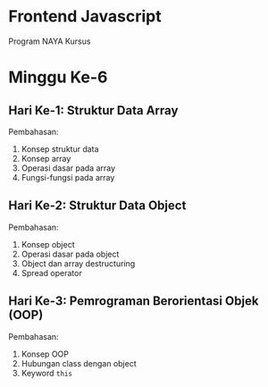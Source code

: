 # Frontend Javascript
Program NAYA Kursus

# Minggu Ke-6

## Hari Ke-1: Struktur Data Array
Pembahasan:
1. Konsep struktur data
2. Konsep array
3. Operasi dasar pada array
4. Fungsi-fungsi pada array

## Hari Ke-2: Struktur Data Object
Pembahasan:
1. Konsep object
2. Operasi dasar pada object
3. Object dan array destructuring
4. Spread operator

## Hari Ke-3: Pemrograman Berorientasi Objek (OOP)
Pembahasan:
1. Konsep OOP
2. Hubungan class dengan object
3. Keyword `this`
